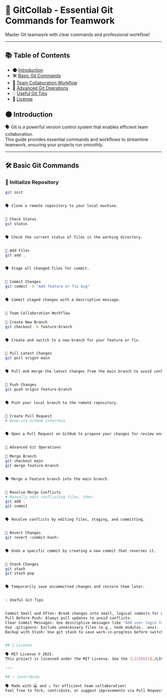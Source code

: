 
  
# 🚀 GitCollab - Essential Git Commands for Teamwork

Master Git teamwork with clear commands and professional workflow!

---

## 📚 Table of Contents

- 🌑 [Introduction](#introduction)
- 🛠️ [Basic Git Commands](#basic-git-commands)
- 🤝 [Team Collaboration Workflow](#team-collaboration-workflow)
- 🔄 [Advanced Git Operations](#advanced-git-operations)
- 💡 [Useful Git Tips](#useful-git-tips)
- 📜 [License](#license)

## 🌑 Introduction

🗣️ Git is a powerful version control system that enables efficient team collaboration.  
This guide provides essential commands and workflows to streamline teamwork, ensuring your projects run smoothly.

---

## 🛠️ Basic Git Commands

### 🔹 Initialize Repository

```bash
git init


🗣️ Clone a remote repository to your local machine.


🔹 Check Status
git status


🗣️ Check the current status of files in the working directory.


🔹 Add Files
git add .


🗣️ Stage all changed files for commit.


🔹 Commit Changes
git commit -m "Add feature or fix bug"


🗣️ Commit staged changes with a descriptive message.


🤝 Team Collaboration Workflow

🔸 Create New Branch
git checkout -b feature-branch


🗣️ Create and switch to a new branch for your feature or fix.


🔸 Pull Latest Changes
git pull origin main


🗣️ Pull and merge the latest changes from the main branch to avoid conflicts.


🔸 Push Changes
git push origin feature-branch


🗣️ Push your local branch to the remote repository.


🔸 Create Pull Request
# Done via GitHub interface


🗣️ Open a Pull Request on GitHub to propose your changes for review and merge.


🔄 Advanced Git Operations

🔧 Merge Branch
git checkout main
git merge feature-branch


🗣️ Merge a feature branch into the main branch.


🔧 Resolve Merge Conflicts
# Manually edit conflicting files, then:
git add .
git commit


🗣️ Resolve conflicts by editing files, staging, and committing.


🔧 Revert Changes
git revert <commit-hash>


🗣️ Undo a specific commit by creating a new commit that reverses it.


🔧 Stash Changes
git stash
git stash pop


🗣️ Temporarily save uncommitted changes and restore them later.


💡 Useful Git Tips


Commit Small and Often: Break changes into small, logical commits for easier review.
Pull Before Push: Always pull updates to avoid conflicts.
Clear Commit Messages: Use descriptive messages like "Add user login feature" instead of "Update".
Use .gitignore: Exclude unnecessary files (e.g., node_modules, .env).
Backup with Stash: Use git stash to save work-in-progress before switching branches.


## 📜 License

🗣️ MIT License © 2025.  
This project is licensed under the MIT License. See the [LICENSE](./LICENSE) file for details.

---

## ✨ Contribute

🗣️ Made with 💻 and ☕ for efficient team collaboration!  
Feel free to fork, contribute, or suggest improvements via Pull Requests!
